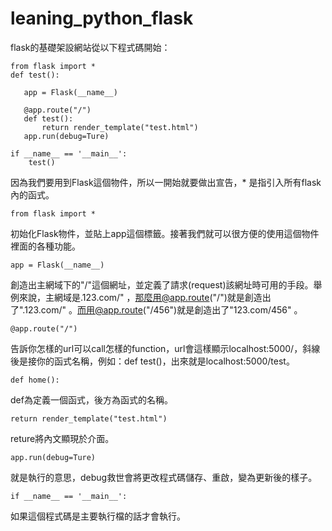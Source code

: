 # leaning_python_flask

flask的基礎架設網站從以下程式碼開始：

```
from flask import *
def test():

   app = Flask(__name__)

   @app.route("/")
   def test():
       return render_template("test.html")
   app.run(debug=Ture)

if __name__ == '__main__':
    test()
```
因為我們要用到Flask這個物件，所以一開始就要做出宣告，* 是指引入所有flask內的函式。

```from flask import *```  

初始化Flask物件，並貼上app這個標籤。接著我們就可以很方便的使用這個物件裡面的各種功能。

```app = Flask(__name__)```

創造出主網域下的"/"這個網址，並定義了請求(request)該網址時可用的手段。舉例來說，主網域是.123.com/" ，那麼用@app.route("/")就是創造出了".123.com/" 。而用@app.route("/456")就是創造出了"123.com/456" 。

```@app.route("/")```

告訴你怎樣的url可以call怎樣的function，url會這樣顯示localhost:5000/，斜線後是接你的函式名稱，例如：def test()，出來就是localhost:5000/test。

```def home():```

def為定義一個函式，後方為函式的名稱。

```return render_template("test.html")```

reture將內文顯現於介面。

```app.run(debug=Ture)```

就是執行的意思，debug救世會將更改程式碼儲存、重啟，變為更新後的樣子。

```if __name__ == '__main__':```

如果這個程式碼是主要執行檔的話才會執行。

